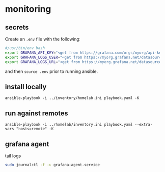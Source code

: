 monitoring
==========

## secrets

Create an `.env` file with the following:

```bash
#/usr/bin/env bash
export GRAFANA_API_KEY="<get from https://grafana.com/orgs/myorg/api-keys>"
export GRAFANA_LOGS_USER="<get from https://myorg.grafana.net/datasources/edit/mylokilogs>"
export GRAFANA_LOGS_URL="<get from https://myorg.grafana.net/datasources/edit/mylokilogs>"
```

and then `source .env` prior to running ansible.


## install locally

`ansible-playbook -i ../inventory/homelab.ini playbook.yaml -K`

## run against remotes

`ansible-playbook -i ../homelab/inventory.ini playbook.yaml --extra-vars "hosts=remote" -K`

## grafana agent

tail logs

```sh
sudo journalctl -f -u grafana-agent.service
```
